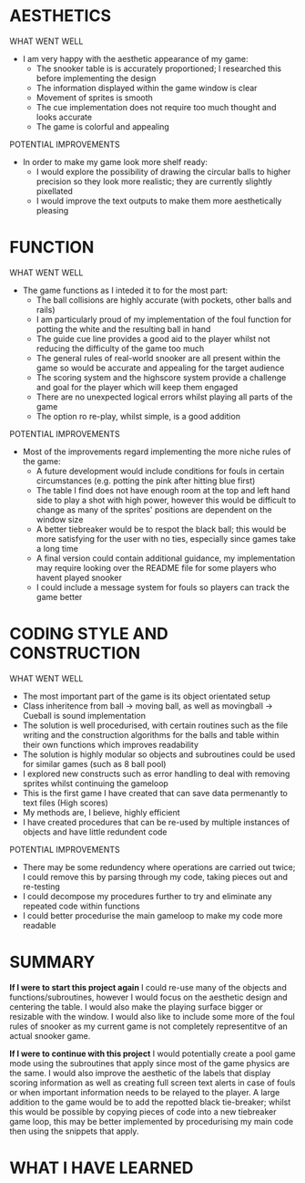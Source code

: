 
# AESTHETICS

WHAT WENT WELL
* I am very happy with the aesthetic appearance of my game:
    * The snooker table is is accurately proportioned; I researched this before implementing the design
    * The information displayed within the game window is clear
    * Movement of sprites is smooth
    * The cue implementation does not require too much thought and looks accurate
    * The game is colorful and appealing

POTENTIAL IMPROVEMENTS
* In order to make my game look more shelf ready:
    * I would explore the possibility of drawing the circular balls to higher precision so they look more realistic; they are currently slightly pixellated
    * I would improve the text outputs to make them more aesthetically pleasing

# FUNCTION

WHAT WENT WELL
* The game functions as I inteded it to for the most part:
    * The ball collisions are highly accurate (with pockets, other balls and rails)
    * I am particularly proud of my implementation of the foul function for potting the white and the resulting ball in hand 
    * The guide cue line provides a good aid to the player whilst not reducing the difficulty of the game too much
    * The general rules of real-world snooker are all present within the game so would be accurate and appealing for the target audience
    * The scoring system and the highscore system provide a challenge and goal for the player which will keep them engaged
    * There are no unexpected logical errors whilst playing all parts of the game
    * The option ro re-play, whilst simple, is a good addition

POTENTIAL IMPROVEMENTS
* Most of the improvements regard implementing the more niche rules of the game:
    * A future development would include conditions for fouls in certain circumstances (e.g. potting the pink after hitting blue first)
    * The table I find does not have enough room at the top and left hand side to play a shot with high power, however this would be difficult to change as many of the sprites' positions are dependent on the window size
    * A better tiebreaker would be to respot the black ball; this would be more satisfying for the user with no ties, especially since games take a long time
    * A final version could contain additional guidance, my implementation may require looking over the README file for some players who havent played snooker
    * I could include a message system for fouls so players can track the game better

# CODING STYLE AND CONSTRUCTION

WHAT WENT WELL
* The most important part of the game is its object orientated setup
* Class inheritence from ball &rarr; moving ball, as well as movingball &rarr; Cueball is sound implementation
* The solution is well procedurised, with certain routines such as the file writing and the construction algorithms for the balls and table within their own functions which improves readability
* The solution is highly modular so objects and subroutines could be used for similar games (such as 8 ball pool)
* I explored new constructs such as error handling to deal with removing sprites whilst continuing the gameloop
* This is the first game I have created that can save data permenantly to text files (High scores)
* My methods are, I believe, highly efficient
* I have created procedures that can be re-used by multiple instances of objects and have little redundent code

POTENTIAL IMPROVEMENTS
* There may be some redundency where operations are carried out twice; I could remove this by parsing through my code, taking pieces out and re-testing
* I could decompose my procedures further to try and eliminate any repeated code within functions
* I could better procedurise the main gameloop to make my code more readable

# SUMMARY

**If I were to start this project again** I could re-use many of the objects and functions/subroutines, however I would focus on the aesthetic design and centering the table. I would also make the playing surface bigger or resizable with the window. I would also like to include some more of the foul rules of snooker as my current game is not completely representitve of an actual snooker game.

**If I were to continue with this project** I would potentially create a pool game mode using the subroutines that apply since most of the game physics are the same. I would also improve the aesthetic of the labels that display scoring information as well as creating full screen text alerts in case of fouls or when important information needs to be relayed to the player. A large addition to the game would be to add the repotted black tie-breaker; whilst this would be possible by copying pieces of code into a new tiebreaker game loop, this may be better implemented by procedurising my main code then using the snippets that apply.

# WHAT I HAVE LEARNED



